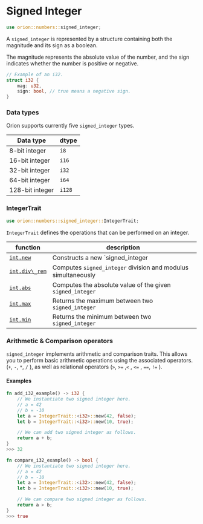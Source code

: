 # Signed Integer

```rust
use orion::numbers::signed_integer;
```

A `signed_integer` is represented by a structure containing both the magnitude and its sign as a boolean.

The magnitude represents the absolute value of the number, and the sign indicates whether the number is positive or negative.

```rust
// Example of an i32.
struct i32 {
    mag: u32,
    sign: bool, // true means a negative sign.
}
```

### Data types

Orion supports currently five `signed_integer` types.

| Data type       | dtype  |
| --------------- | ------ |
| 8-bit integer   | `i8`   |
| 16-bit integer  | `i16`  |
| 32-bit integer  | `i32`  |
| 64-bit integer  | `i64`  |
| 128-bit integer | `i128` |

### **IntegerTrait**

```rust
use orion::numbers::signed_integer::IntegerTrait;
```

`IntegerTrait` defines the operations that can be performed on an integer.

| function | description |
| --- | --- |
| [`int.new`](int.new.md) | Constructs a new `signed_integer |
| [`int.div\_rem`](int.div\_rem.md) | Computes `signed_integer` division and modulus simultaneously |
| [`int.abs`](int.abs.md) | Computes the absolute value of the given `signed_integer` |
| [`int.max`](int.max.md) | Returns the maximum between two `signed_integer` |
| [`int.min`](int.min.md) | Returns the minimum between two `signed_integer` |

### Arithmetic & Comparison operators

`signed_integer` implements arithmetic and comparison traits. This allows you to perform basic arithmetic operations using the associated operators. (`+`, `-`, `*`, `/` ), as well as relational operators (`>`, `>=` ,`<` , `<=` , `==`, `!=` ).

#### Examples

```rust
fn add_i32_example() -> i32 {
    // We instantiate two signed integer here.
    // a = 42
    // b = -10
    let a = IntegerTrait::<i32>::new(42, false);
    let b = IntegerTrait::<i32>::new(10, true);

    // We can add two signed integer as follows.
    return a + b;
}
>>> 32
```

```rust
fn compare_i32_example() -> bool {
    // We instantiate two signed integer here.
    // a = 42
    // b = -10
    let a = IntegerTrait::<i32>::new(42, false);
    let b = IntegerTrait::<i32>::new(10, true);

    // We can compare two signed integer as follows.
    return a > b;
}
>>> true
```
